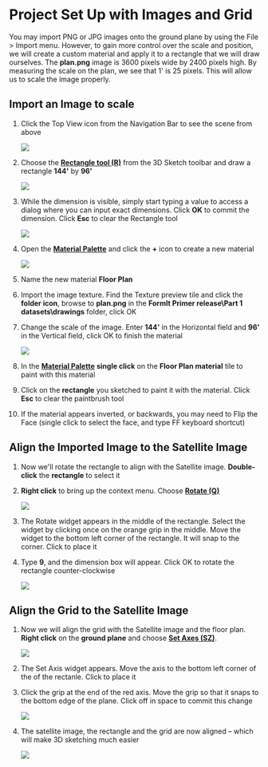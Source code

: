 # Project Set Up with Images and Grid

You may import PNG or JPG images onto the ground plane by using the File &gt; Import menu. However, to gain more control over the scale and position, we will create a custom material and apply it to a rectangle that we will draw ourselves. The **plan.png** image is 3600 pixels wide by 2400 pixels high. By measuring the scale on the plan, we see that 1' is 25 pixels. This will allow us to scale the image properly.

## Import an Image to scale

1. Click the Top View icon from the Navigation Bar to see the scene from above

   ![](../.gitbook/assets/topview.png)

2. Choose the [**Rectangle tool \(R\)**](../tool-library/rectangle-tool.md) from the 3D Sketch toolbar and draw a rectangle **144'** by **96'**

   ![](../.gitbook/assets/rectangletoolbar.png)

3. While the dimension is visible, simply start typing a value to access a dialog where you can input exact dimensions. Click **OK** to commit the dimension. Click **Esc** to clear the Rectangle tool

   ![](../.gitbook/assets/rectanglecanvas.png)

4. Open the [**Material Palette**](../formit-introduction/tool-bars.md) and click the **+** icon to create a new material

   ![](../.gitbook/assets/newmaterial.png)

5. Name the new material **Floor Plan**
6. Import the image texture. Find the Texture preview tile and click the **folder icon**, browse to **plan.png** in the **FormIt Primer release\Part 1 datasets\drawings** folder, click OK
7. Change the scale of the image. Enter **144'** in the Horizontal field and **96'** in the Vertical field, click OK to finish the material

   ![](../.gitbook/assets/8f0f2e11-ecfb-484d-94f6-0930c8ad7b20.png)

8. In the [**Material Palette**](../formit-introduction/tool-bars.md) **single click** on the **Floor Plan material** tile to paint with this material
9. Click on the **rectangle** you sketched to paint it with the material. Click **Esc** to clear the paintbrush tool
10. If the material appears inverted, or backwards, you may need to Flip the Face \(single click to select the face, and type FF keyboard shortcut\)

## Align the Imported Image to the Satellite Image

1. Now we'll rotate the rectangle to align with the Satellite image. **Double-click** the **rectangle** to select it
2. **Right click** to bring up the context menu. Choose [**Rotate \(Q\)**](../tool-library/rotate.md)

   ![](../.gitbook/assets/eab003c6-c95c-4003-9068-0eb43f41a263.png)

3. The Rotate widget appears in the middle of the rectangle. Select the widget by clicking once on the orange grip in the middle. Move the widget to the bottom left corner of the rectangle. It will snap to the corner. Click to place it
4. Type **9**, and the dimension box will appear. Click OK to rotate the rectangle counter-clockwise

   ![](../.gitbook/assets/eab003c6-c95c-4003-9068-0eb43f41a263_2.png)

## Align the Grid to the Satellite Image

1. Now we will align the grid with the Satellite image and the floor plan. **Right click** on the **ground plane** and choose [**Set Axes \(SZ\)**](../tool-library/world-axes.md).

   ![](../.gitbook/assets/setaxis.png)

2. The Set Axis widget appears. Move the axis to the bottom left corner of the of the rectanle. Click to place it
3. Click the grip at the end of the red axis. Move the grip so that it snaps to the bottom edge of the plane. Click off in space to commit this change

   ![](../.gitbook/assets/ed8afd35-af8a-4cf3-b3a7-71def22f9b2e.png)

4. The satellite image, the rectangle and the grid are now aligned – which will make 3D sketching much easier

   ![](../.gitbook/assets/sitefinished.png)

